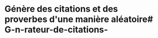 # Génère des citations et des proverbes d'une manière aléatoire#   G - n - r a t e u r - d e - c i t a t i o n s -  
 
